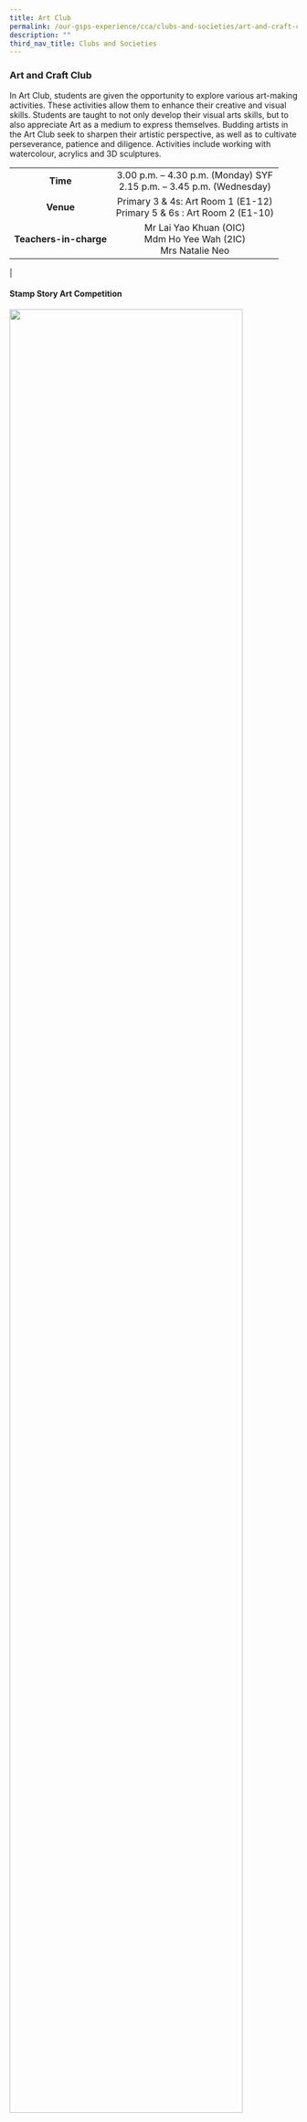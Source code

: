 ```yaml
---
title: Art Club
permalink: /our-gsps-experience/cca/clubs-and-societies/art-and-craft-club/
description: ""
third_nav_title: Clubs and Societies
---
```

### **Art and Craft Club**
In Art Club, students are given the opportunity to explore various art-making activities. These activities allow them to enhance their creative and visual skills. Students are taught to not only develop their visual arts skills, but to also appreciate Art as a medium to express themselves. Budding artists in the Art Club seek to sharpen their artistic perspective, as well as to cultivate perseverance, patience and diligence. Activities include working with watercolour, acrylics and 3D sculptures.

|  |  |
|:---:|:---:|
| **Time** | 3.00 p.m. – 4.30 p.m. (Monday) SYF<br>2.15 p.m. – 3.45 p.m. (Wednesday) |
| **Venue** | Primary 3 & 4s: Art Room 1 (E1-12)<br>Primary 5 & 6s : Art Room 2 (E1-10)  |
| **Teachers-in-charge** | Mr Lai Yao Khuan (OIC)<br>Mdm Ho Yee Wah (2IC)<br>Mrs Natalie Neo |
|

#### **Stamp Story Art Competition**

<img src="/images/artclub1.jpg" style="width:90%">

#### **Crea8 Sustainability Art Competition**

<img src="/images/ac1.jpg" style="width:49%" align=left>
<img src="/images/ac2.jpg" style="width:49%" align=right>

<br clear="left">

<img src="/images/ac3.jpg" style="width:49%" align=left>
<img src="/images/ac4.jpg" style="width:49%" align=right>

<br clear="left">

#### **Mural Painting**

<img src="/images/artclub2.jpg" style="width:85%; margin-bottom:15px">

<img src="/images/artclub3.jpg" style="width:85%">

#### **Competitions**
\*The availability of competitions is dependent on external organizations.

Below are some of the external competitions that the students will be participating in. <br>
\- Singapore Youth Festival (Bi-Annual) 2023<br>
\- Stamp Story Art Competition 2023

The school also organizes internal art competitions that are open to all pupils.<br>
\- Earth Day Competition 2023<br>
\- National Day Art Competition 2023

#### **Pupils and teachers in action**

<img src="/images/ac9.jpg" style="width:85%; margin-bottom:15px" align=left>

<img src="/images/ac10.jpg" style="width:85%; margin-bottom:15px" align=left>
<img src="/images/ac11.jpg" style="width:85%; margin-bottom:15px" align=left>

<br clear="left">

<img src="/images/ac12.jpg" style="width:85%; margin-bottom:15px" align=left>
<img src="/images/ac13.jpg" style="width:85%" align=left>